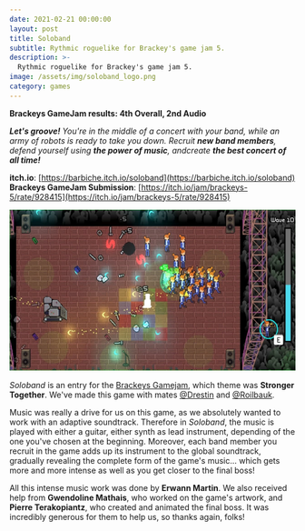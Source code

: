 ```yaml
---
date: 2021-02-21 00:00:00
layout: post
title: Soloband
subtitle: Rythmic roguelike for Brackey's game jam 5.
description: >-
  Rythmic roguelike for Brackey's game jam 5.
image: /assets/img/soloband_logo.png
category: games
---
```


**Brackeys GameJam results: 4th Overall, 2nd Audio**

_**Let's groove!** You're in the middle of a concert with your band, while an army of robots is ready to take you down. Recruit **new band members**, defend yourself using **the power of music**, andcreate **the best concert of all time!**_

**itch.io**: [https://barbiche.itch.io/soloband](https://barbiche.itch.io/soloband)  
**Brackeys GameJam Submission**: [https://itch.io/jam/brackeys-5/rate/928415](https://itch.io/jam/brackeys-5/rate/928415)

![soloband_gameplay](/assets/img/soloband_gameplay.png)

_Soloband_ is an entry for the [Brackeys Gamejam](https://itch.io/jam/brackeys-5), which theme was **Stronger Together**. We've made this game with mates [@Drestin](https://drestin.itch.io/) and [@Roilbauk](https://roilbauk.itch.io/).

Music was really a drive for us on this game, as we absolutely wanted to work with an adaptive soundtrack. Therefore in _Soloband_, the music is played with either a guitar, either synth as lead instrument, depending of the one you've chosen at the beginning. Moreover, each band member you recruit in the game adds up its instrument to the global soundtrack, gradually revealing the complete form of the game's music... which gets more and more intense as well as you get closer to the final boss!

All this intense music work was done by **Erwann Martin**. We also received help from **Gwendoline Mathais**, who worked on the game's artwork, and **Pierre Terakopiantz**, who created and animated the final boss. It was incredibly generous for them to help us, so thanks again, folks!
